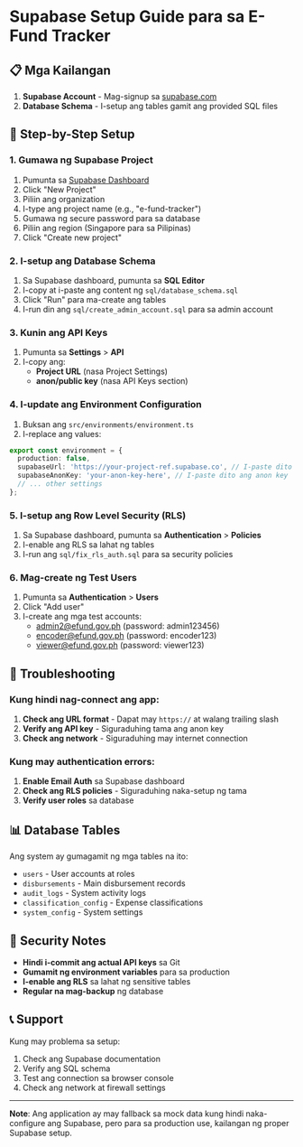 # Supabase Setup Guide para sa E-Fund Tracker

## 📋 Mga Kailangan

1. **Supabase Account** - Mag-signup sa [supabase.com](https://supabase.com)
2. **Database Schema** - I-setup ang tables gamit ang provided SQL files

## 🚀 Step-by-Step Setup

### 1. Gumawa ng Supabase Project

1. Pumunta sa [Supabase Dashboard](https://app.supabase.com)
2. Click "New Project"
3. Piliin ang organization
4. I-type ang project name (e.g., "e-fund-tracker")
5. Gumawa ng secure password para sa database
6. Piliin ang region (Singapore para sa Pilipinas)
7. Click "Create new project"

### 2. I-setup ang Database Schema

1. Sa Supabase dashboard, pumunta sa **SQL Editor**
2. I-copy at i-paste ang content ng `sql/database_schema.sql`
3. Click "Run" para ma-create ang tables
4. I-run din ang `sql/create_admin_account.sql` para sa admin account

### 3. Kunin ang API Keys

1. Pumunta sa **Settings** > **API**
2. I-copy ang:
   - **Project URL** (nasa Project Settings)
   - **anon/public key** (nasa API Keys section)

### 4. I-update ang Environment Configuration

1. Buksan ang `src/environments/environment.ts`
2. I-replace ang values:

```typescript
export const environment = {
  production: false,
  supabaseUrl: 'https://your-project-ref.supabase.co', // I-paste dito ang Project URL
  supabaseAnonKey: 'your-anon-key-here', // I-paste dito ang anon key
  // ... other settings
};
```

### 5. I-setup ang Row Level Security (RLS)

1. Sa Supabase dashboard, pumunta sa **Authentication** > **Policies**
2. I-enable ang RLS sa lahat ng tables
3. I-run ang `sql/fix_rls_auth.sql` para sa security policies

### 6. Mag-create ng Test Users

1. Pumunta sa **Authentication** > **Users**
2. Click "Add user"
3. I-create ang mga test accounts:
   - admin2@efund.gov.ph (password: admin123456)
   - encoder@efund.gov.ph (password: encoder123)
   - viewer@efund.gov.ph (password: viewer123)

## 🔧 Troubleshooting

### Kung hindi nag-connect ang app:

1. **Check ang URL format** - Dapat may `https://` at walang trailing slash
2. **Verify ang API key** - Siguraduhing tama ang anon key
3. **Check ang network** - Siguraduhing may internet connection

### Kung may authentication errors:

1. **Enable Email Auth** sa Supabase dashboard
2. **Check ang RLS policies** - Siguraduhing naka-setup ng tama
3. **Verify user roles** sa database

## 📊 Database Tables

Ang system ay gumagamit ng mga tables na ito:

- `users` - User accounts at roles
- `disbursements` - Main disbursement records
- `audit_logs` - System activity logs
- `classification_config` - Expense classifications
- `system_config` - System settings

## 🔐 Security Notes

- **Hindi i-commit ang actual API keys** sa Git
- **Gumamit ng environment variables** para sa production
- **I-enable ang RLS** sa lahat ng sensitive tables
- **Regular na mag-backup** ng database

## 📞 Support

Kung may problema sa setup:

1. Check ang Supabase documentation
2. Verify ang SQL schema
3. Test ang connection sa browser console
4. Check ang network at firewall settings

---

**Note**: Ang application ay may fallback sa mock data kung hindi naka-configure ang Supabase, pero para sa production use, kailangan ng proper Supabase setup.